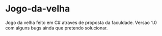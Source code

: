 # Jogo-da-velha
Jogo da velha feito em C# atraves de proposta da faculdade.
Versao 1.0 com alguns bugs ainda que pretendo solucionar.
